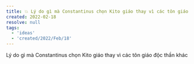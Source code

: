```yaml
---
title: 💥 Lý do gì mà Constantinus chọn Kito giáo thay vì các tôn giáo độc thần khác
created: 2022-02-18
resolve: null
tags:
  - 'ideas'
  - 'created/2022/Feb/18'
---
```


Lý do gì mà Constantinus chọn Kito giáo thay vì các tôn giáo độc thần khác
